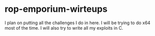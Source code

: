 # rop-emporium-wirteups

I plan on putting all the challenges I do in here. I will be trying to do x64 most of the time. I will also try to write all my exploits in C.

